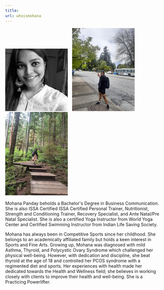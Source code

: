 ```yaml
---
title: 
url: whoismohana
---
```


<div align="left">
  <img src="profilemohana1.jpg" alt="Mohana's Image" style="width: 200px; display: inline-block; margin-right: 10px;">
  <img src="mohanav2.jpg" alt="Mohana's Image" style="width: 200px; display: inline-block; margin-right: 10px;">
  <img src="mohanav3 trek.jpg" alt="Mohana's Image" style="width: 200px; display: inline-block;">

  <p>
    Mohana Panday beholds a Bachelor's Degree in Business Communication. 
    She is also ISSA Certified ISSA Certified Personal Trainer, Nutritionist, Strength and Conditioning Trainer, Recovery Specialist, and Ante Natal/Pre Natal Specialist. She is also a certified Yoga Instructor from World Yoga Center and Certified Swimming Instructor from Indian Life Saving Society.
  </p>

  <p>
    Mohana has always been in Competitive Sports since her childhood. She belongs to an academically affiliated family but holds a keen interest in Sports and Fine Arts. Growing up, Mohana was diagnosed with mild Asthma, Thyroid, and Polycystic Ovary Syndrome which challenged her physical well-being. However, with dedication and discipline, she beat thyroid at the age of 18 and controlled her PCOS syndrome with a regimented diet and sports. Her experiences with health made her dedicated towards the Health and Wellness field; she believes in working closely with clients to improve their health and well-being. She is a Practicing Powerlifter.
  </p>
</div>

